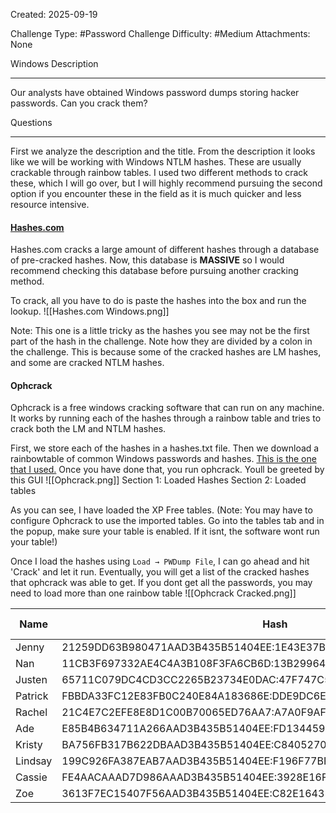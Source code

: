 Created: 2025-09-19

Challenge Type: #Password
Challenge Difficulty: #Medium 
Attachments: None

Windows
Description
***
Our analysts have obtained Windows password dumps storing hacker passwords. Can you crack them?

Questions
***
First we analyze the description and the title. From the description it looks like we will be working with Windows NTLM hashes. These are usually crackable through rainbow tables. I used two different methods to crack these, which I will go over, but I will highly recommend pursuing the second option if you encounter these in the field as it is much quicker and less resource intensive.

#### [Hashes.com](https://hashes.com/en/decrypt/hash)
Hashes.com cracks a large amount of different hashes through a database of pre-cracked hashes. Now, this database is **MASSIVE** so I would recommend checking this database before pursuing another cracking method.

To crack, all you have to do is paste the hashes into the box and run the lookup.
![[Hashes.com Windows.png]]

Note: This one is a little tricky as the hashes you see may not be the first part of the hash in the challenge. Note how they are divided by a colon in the challenge. This is because some of the cracked hashes are LM hashes, and some are cracked NTLM hashes.

#### Ophcrack
Ophcrack is a free windows cracking software that can run on any machine. It works by running each of the hashes through a rainbow table and tries to crack both the LM and NTLM hashes. 

First, we store each of the hashes in a hashes.txt file. Then we download a rainbowtable of common Windows passwords and hashes. [This is the one that I used.](https://ophcrack.sourceforge.io/tables.php) Once you have done that, you run ophcrack. Youll be greeted by this GUI
![[Ophcrack.png]]
Section 1: Loaded Hashes
Section 2: Loaded tables

As you can see, I have loaded the XP Free tables. (Note: You may have to configure Ophcrack to use the imported tables. Go into the tables tab and in the popup, make sure your table is enabled. If it isnt, the software wont run your table!)

Once I load the hashes using `Load → PWDump File`, I can go ahead and hit 'Crack' and let it run. Eventually, you will get a list of the cracked hashes that ophcrack was able to get. If you dont get all the passwords, you may need to load more than one rainbow table
![[Ophcrack Cracked.png]]

| Name    | Hash                                                              | Hash Type? |
| ------- | ----------------------------------------------------------------- | ---------- |
| Jenny   | 21259DD63B980471AAD3B435B51404EE:1E43E37B818AB5EDB066EB58CCDC1823 | NTLM       |
| Nan     | 11CB3F697332AE4C4A3B108F3FA6CB6D:13B29964CC2480B4EF454C59562E675C | NTLM       |
| Justen  | 65711C079DC4CD3CC2265B23734E0DAC:47F747C5190DC0F0B921AA4A07F06285 | NTLM       |
| Patrick | FBBDA33FC12E83FB0C240E84A183686E:DDE9DC6E34E2E6E11EF9E51C6B27ED96 | NTLM       |
| Rachel  | 21C4E7C2EFE8E8D1C00B70065ED76AA7:A7A0F9AFD4A78F531A1CF4C42E531BBF | NTLM       |
| Ade     | E85B4B634711A266AAD3B435B51404EE:FD134459FE4D3A6DB4034C4E52403F16 | NTLM       |
| Kristy  | BA756FB317B622DBAAD3B435B51404EE:C8405270B10B13AE8A24612BB853567A | NTLM       |
| Lindsay | 199C926FA387EAB7AAD3B435B51404EE:F196F77BF8BB15781BA8364C649C5FD4 | NTLM       |
| Cassie  | FE4AACAAAD7D986AAAD3B435B51404EE:3928E16F614E2316CA51C336FA5B3011 | NTLM       |
| Zoe     | 3613F7EC15407F56AAD3B435B51404EE:C82E164316183AA3AF3EA6BAA642A237 | NTLM       |

